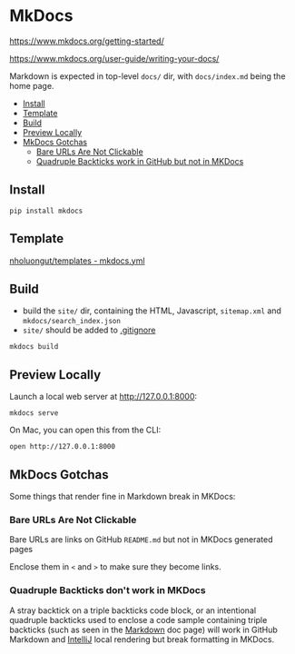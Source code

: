 # MkDocs

<https://www.mkdocs.org/getting-started/>

<https://www.mkdocs.org/user-guide/writing-your-docs/>

Markdown is expected in top-level `docs/` dir, with `docs/index.md` being the home page.

<!-- INDEX_START -->

- [Install](#install)
- [Template](#template)
- [Build](#build)
- [Preview Locally](#preview-locally)
- [MkDocs Gotchas](#mkdocs-gotchas)
  - [Bare URLs Are Not Clickable](#bare-urls-are-not-clickable)
  - [Quadruple Backticks work in GitHub but not in MKDocs](#quadruple-backticks-work-in-github-but-not-in-mkdocs)

<!-- INDEX_END -->

## Install

```shell
pip install mkdocs
```

## Template

[nholuongut/templates - mkdocs.yml](https://github.com/nholuongut/templates/blob/master/mkdocs.yml)

## Build

- build the `site/` dir, containing the HTML, Javascript, `sitemap.xml` and `mkdocs/search_index.json`
- `site/` should be added to [.gitignore](https://github.com/nholuongut/devops-bash-tools/blob/master/.gitignore)

```shell
mkdocs build
```

## Preview Locally

Launch a local web server at <http://127.0.0.1:8000>:

```shell
mkdocs serve
```

On Mac, you can open this from the CLI:

```shell
open http://127.0.0.1:8000
```

## MkDocs Gotchas

Some things that render fine in Markdown break in MKDocs:

### Bare URLs Are Not Clickable

Bare URLs are links on GitHub `README.md` but not in MKDocs generated pages

Enclose them in `<` and `>` to make sure they become links.

### Quadruple Backticks don't work in MKDocs

A stray backtick on a triple backticks code block,
or an intentional quadruple backticks used to enclose a code sample containing
triple backticks (such as seen in the [Markdown](markdown.md) doc page) will work in GitHub Markdown
and [IntelliJ](intellij.md) local rendering
but break formatting in MKDocs.
